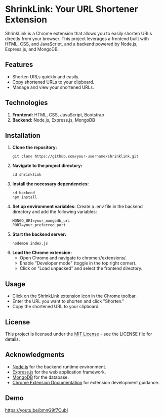 # ShrinkLink: Your URL Shortener Extension

ShrinkLink is a Chrome extension that allows you to easily shorten URLs directly from your browser. This project leverages a frontend built with HTML, CSS, and JavaScript, and a backend powered by Node.js, Express.js, and MongoDB.

## Features

- Shorten URLs quickly and easily.
- Copy shortened URLs to your clipboard.
- Manage and view your shortened URLs.

## Technologies
1. **Frontend:** HTML, CSS, JavaScript, Bootstrap
2. **Backend:** Node.js, Express.js, MongoDB 

## Installation

1. **Clone the repository:**
    ```
    git clone https://github.com/your-username/shrinklink.git
    ```
2. **Navigate to the project directory:**
    ```
    cd shrinklink
    ```
3. **Install the necessary dependencies:**
    ```
    cd backend
    npm install
    ```
4. **Set up environment variables:** Create a .env file in the backend directory and add the following variables:
    ```
    MONGO_URI=your_mongodb_uri
    PORT=your_preferred_port
    ```
5. **Start the backend server:**
    ```
    nodemon index.js
    ```
6. **Load the Chrome extension:**
    - Open Chrome and navigate to chrome://extensions/.
    - Enable "Developer mode" (toggle in the top right corner).
    - Click on "Load unpacked" and select the frontend directory.

## Usage
- Click on the ShrinkLink extension icon in the Chrome toolbar.
- Enter the URL you want to shorten and click "Shorten."
- Copy the shortened URL to your clipboard.

## License
This project is licensed under the <a href="https://github.com/Anmol-Gup/ShrinkLink/blob/main/LICENSE">MIT License</a> - see the LICENSE file for details.

## Acknowledgments
- <a href="https://nodejs.org/">Node.js</a> for the backend runtime environment.
- <a href="https://expressjs.com/">Express.js</a> for the web application framework.
- <a href="https://www.mongodb.com/">MongoDB</a> for the database.
- <a href="https://developer.chrome.com/docs/extensions/get-started">Chrome Extension Documentation</a> for extension development guidance.

## Demo
https://youtu.be/bmnG9f7CubI
